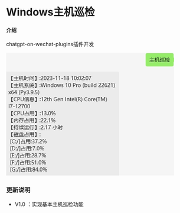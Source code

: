 # Windows主机巡检

#### 介绍
chatgpt-on-wechat-plugins插件开发

![demo](demo.png)

### 更新说明

- V1.0 ：实现基本主机巡检功能
